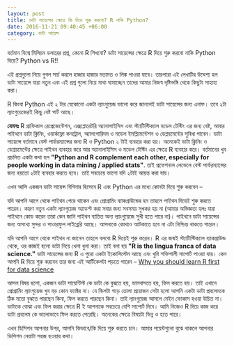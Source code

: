 ```yaml
---
layout: post
title: ডাটা সায়েন্সের ক্ষেত্রে কি দিয়ে শুরু করবো? R নাকি Python?
date: 2016-11-21 09:40:45 +06:00
category: ডাটা সায়েন্স
---
```


বর্তমান বিশ্বে মিলিয়ন ডলারের প্রশ্ন, কেনো R শিখবো? ডাটা সায়েন্সের ক্ষেত্রে R দিয়ে শুরু করবো নাকি Python দিয়ে? Python vs R!!

এই প্রশ্নগুলো নিয়ে গুগল সার্চ করলে হাজার হাজার মতামত ও লিঙ্ক পাওয়া যাবে। তারপরো এই লেখাটির উদ্দেশ্য হল ডাটা সায়েন্সে যারা নতুন এবং এই প্রশ্ন গুলো নিয়ে মাথা ঘামাচ্ছেন তাদের আমার নিজস্ব দৃষ্টিভঙ্গি থেকে কিছুটা সাহায্য করা।

R কিংবা Python এই ২ টার যেকোনো একটা ল্যাংগুয়েজ ভালো করে জানলেই ডাটা সায়েন্সের জন্য এনাফ।
তবে ২টা ল্যাংগুয়েজেরই কিছু বেষ্ট পার্ট আছে।

**যেমনঃ** R গ্রাফিকাল রেপ্রেজেন্টেশন, এক্সপ্লোরেটরি অ্যানালাইসিস এবং স্ট্যাটিস্টিক্যাল মডেল টেস্টিং এর জন্য বেষ্ট, আবার পাইথনে ডাটা ক্লিনিং, ওয়ার্কফ্লো কনট্রোল, অ্যালগোরিদম ও মডেল ইমপ্লিমেন্টেশন ও ডেপ্লয়মেন্টের সুবিধা পাবেন।
ডাটা সায়েন্সে বর্তমানে বেস্ট পার্ফরম্যান্সের জন্য R ও Python ২ টাই ব্যবহার করা হয়। অনেকেই ডাটা ক্লিনিং ও ডেপ্লয়মেন্টের ক্ষেত্রে পাইথন ব্যবহার করে আর অ্যানালাইসিস ও মডেল টেস্টিং এর ক্ষেত্রে R ব্যবহার করে। বর্তমানের খুব প্রচলিত একটা কথা হল **"Python and R complement each other, especially for people working in data mining / applied stats"**. তাই প্রফেশনাল লেভেলে বেস্ট পার্ফরম্যান্সের জন্য হয়তো ২টাই ব্যবহার করতে হবে। তাই সবচেয়ে ভালো যদি ২টাই আয়ত্ত করা যায়।

এখন আসি একজন ডাটা সায়েন্স বিগিনার হিসেবে R এবং Python এর মধ্যে কোনটা দিয়ে শুরু করবেন –

যদি আপনি আগে থেকে পাইথন পেরে থাকেন এবং প্রোগ্রামিং ব্যাকগ্রাউন্ডের হন তাহলে পাইথন দিয়েই শুরু করতে পারেন। কারণ নতুন একটা ল্যাংগুয়েজ অ্যাডপ্ট করা সবার জন্য সবসময় সুখকর হয় না (আমার অভিজ্ঞতা হলঃ যারা পাইথনে কোড করেন তারা কেন জানি পাইথন ব্যতিত অন্য ল্যাংগুয়েজে সুখী হতে পারে না)। পাইথনে ডাটা সায়েন্সের জন্য অসংখ্য সুন্দর ও পাওারফুল লাইব্রেরি আছে। আপনাকে কোথাও আটকাতে হবে না এটা নিশ্চিন্ত থাকতে পারেন।

যদি আপনি আগে থেকে পাইথন না জানেন তাহলে বলবো R দিয়েই শুরু করেন। R এর জন্মই স্ট্যাটিস্টিক্যাল ব্যাকগ্রাউন্ড থেকে, ওর কাজই হলো ডাটা নিয়ে খেলা ধুলা করা। তাই বলা হয় **"R is the lingua franca of data science."** ডাটা সায়েন্সের জন্য R এ পুরো একটা ইকোসিস্টেম আছে এবং খুবি শক্তিশালী সাপোর্ট পাওয়া যায়। কেন আপনি R দিয়ে শুরু করবেন তার জন্য এই আর্টিকেলটা পড়তে পারেন – [Why you should learn R first for data science](https://www.r-bloggers.com/why-you-should-learn-r-first-for-data-science/)

আসল বিষয় হলো, একজন ডাটা সায়েন্টিস্ট কে ডাটা কে বুঝতে হয়, ভালবাসতে হয়, ফিল করতে হয়। তাই এখানে প্রোগ্রামিং ল্যাংগুয়েজ খুব বড় কোন ফ্যাক্টর না। যে স্কিলটা গড়ে তোলা প্রয়োজন সেটা হলো আপনি একটা ডাটা প্রবলেমকে ঠিক মতো বুঝতে পারছেন কিনা, ফিল করতে পারছেন কিনা। তাই ল্যাংগুয়েজ আসলে মেইন ফোকাস হওয়া উচিত না।
ডাটাকে বোঝা এবং ফিল করার ক্ষেত্রে R ই আপনাকে সবচেয়ে বেশি সাপোর্ট দিবে। আমি নিজেও R দিয়ে কাজ করে ডাটা প্রবলেম কে ভালোভাবে ফিল করতে পেরেছি। অনেকের ক্ষেত্রে বিষয়টা ভিন্ন ও হতে পারে।

এখন ডিসিশন আপনার উপর, আপনি কিভাবে/কি দিয়ে শুরু করতে চান। আমার পয়েন্টগুলো বুঝে থাকলে আপনার ডিসিশন নেয়াটা সহজ হওয়ার কথা।
